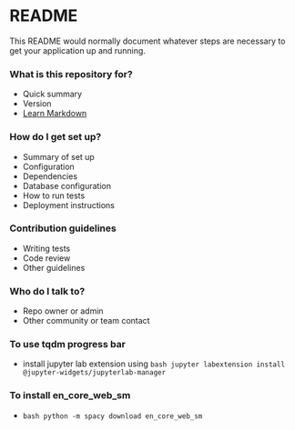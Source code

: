 # README #

This README would normally document whatever steps are necessary to get your application up and running.

### What is this repository for? ###

* Quick summary
* Version
* [Learn Markdown](https://bitbucket.org/tutorials/markdowndemo)

### How do I get set up? ###

* Summary of set up
* Configuration
* Dependencies
* Database configuration
* How to run tests
* Deployment instructions

### Contribution guidelines ###

* Writing tests
* Code review
* Other guidelines

### Who do I talk to? ###

* Repo owner or admin
* Other community or team contact

### To use tqdm progress bar ###
* install jupyter lab extension using ```bash jupyter labextension install @jupyter-widgets/jupyterlab-manager ```

### To install en_core_web_sm
* ```bash python -m spacy download en_core_web_sm ```
